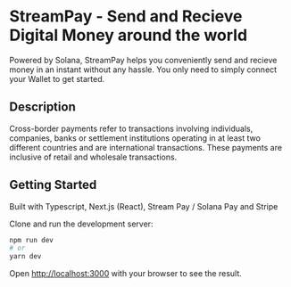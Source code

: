 # StreamPay - Send and Recieve Digital Money around the world

Powered by Solana, StreamPay helps you conveniently send and recieve money in an instant without any hassle. You only need to simply connect your Wallet to get started.

## Description
Cross-border payments refer to transactions involving individuals, companies, banks or settlement institutions operating in at least two different countries and are international transactions. These payments are inclusive of retail and wholesale transactions.

## Getting Started
Built with Typescript, Next.js (React), Stream Pay / Solana Pay and Stripe 

Clone and run the development server:

```bash
npm run dev
# or
yarn dev
```

Open [http://localhost:3000](http://localhost:3000) with your browser to see the result.


